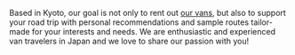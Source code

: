 Based in Kyoto, our goal is not only to rent out [our vans](thevans.html), but also to support your road trip with personal recommendations and sample routes tailor-made for your interests and needs. We are enthusiastic and experienced van travelers in Japan and we love to share our passion with you!
